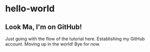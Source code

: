 # hello-world
Look Ma, I'm on GitHub!
---
Just going with the flow of the tutorial here. Establishing my GitHub account. Moving up in the world!
Bye for now. 

